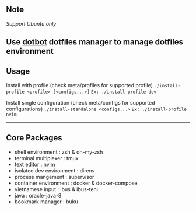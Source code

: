 ## Note

*Support Ubuntu only*

Use [dotbot](https://github.com/anishathalye/dotbot) dotfiles manager to manage dotfiles environment
---

## Usage

Install with profile (check meta/profiles for supported profile)
`./install-profile <profile> [<configs...>]`
`Ex: ./install-profile dev`

Install single configuration (check meta/configs for supported configurations)
`./install-standalone <configs...>`
`Ex: ./install-profile nvim`

---

## Core Packages
* shell environment        : zsh & oh-my-zsh
* terminal multiplexer     : tmux
* text editor              : nvim
* isolated dev environment : direnv
* process mangement        : supervisor
* container environment    : docker & docker-compose
* vietnamese input         : ibus & ibus-teni
* java                     : oracle-java-8
* bookmark manager         : buku
